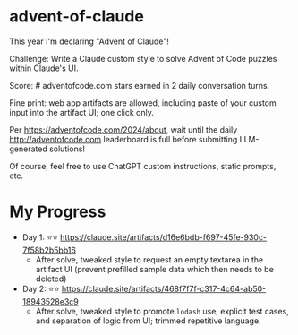 # advent-of-claude

This year I'm declaring "Advent of Claude"!

Challenge: Write a Claude custom style to solve Advent of Code puzzles within Claude's UI.

Score: # adventofcode.com stars earned in 2 daily conversation turns.

Fine print: web app artifacts are allowed, including paste of your custom input into the artifact UI; one click only.

Per https://adventofcode.com/2024/about, wait until the daily http://adventofcode.com leaderboard is full before submitting LLM-generated solutions!

Of course, feel free to use ChatGPT custom instructions, static prompts, etc.

# My Progress 

* Day 1: ⭐⭐ https://claude.site/artifacts/d16e6bdb-f697-45fe-930c-7f58b2b5bb16
  * After solve, tweaked style to request an empty textarea in the artifact UI (prevent prefilled sample data which then needs to be deleted)
* Day 2: ⭐⭐ https://claude.site/artifacts/468f7f7f-c317-4c64-ab50-18943528e3c9
  * After solve, tweaked style to promote `lodash` use, explicit test cases, and separation of logic from UI; trimmed repetitive language.
